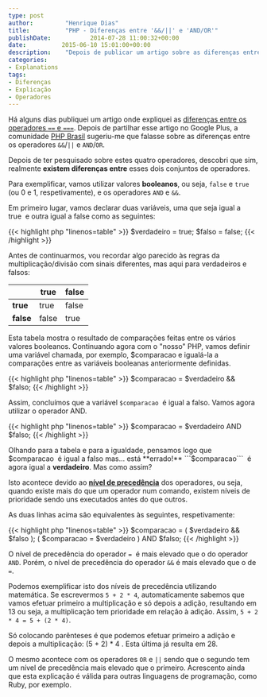 ```yaml
---
type: post
author:         "Henrique Dias"
title:          "PHP - Diferenças entre '&&/||' e 'AND/OR'"
publishDate:           2014-07-28 11:00:32+00:00
date:          2015-06-10 15:01:00+00:00
description:    "Depois de publicar um artigo sobre as diferenças entre os operadores '==' e '===', vou falar sobre as diferenças entre os operadores '&&/||' e 'AND/OR'."
categories:
- Explanations
tags:
- Diferenças
- Explicação
- Operadores
---
```


Há alguns dias publiquei um artigo onde expliquei as [diferenças entre os operadores ```==``` e ```===```](/explanations/diferencas-entre-igual-identico-php/). Depois de partilhar esse artigo no Google Plus, a comunidade [PHP Brasil](https://plus.google.com/communities/106163623473782778474) sugeriu-me que falasse sobre as diferenças entre os operadores ```&&```/```||``` e ```AND```/```OR```.

Depois de ter pesquisado sobre estes quatro operadores, descobri que sim, realmente **existem diferenças entre** esses dois conjuntos de operadores.

Para exemplificar, vamos utilizar valores **booleanos**, ou seja, ```false``` e ```true``` (ou 0 e 1, respetivamente), e os operadores ```AND``` e ```&&```.

Em primeiro lugar, vamos declarar duas variáveis, uma que seja igual a true  e outra igual a false como as seguintes:

{{< highlight php "linenos=table" >}}
$verdadeiro = true;
$falso = false;
{{< /highlight >}}

Antes de continuarmos, vou recordar algo parecido às regras da multiplicação/divisão com sinais diferentes, mas aqui para verdadeiros e falsos:

|       | **true**  | **false** |
|-------|-------|-------|
| **true**  | true  | false |
| **false** | false | true  |

Esta tabela mostra o resultado de comparações feitas entre os vários valores booleanos. Continuando agora com o "nosso" PHP, vamos definir uma variável chamada, por exemplo, $comparacao e igualá-la a comparações entre as variáveis booleanas anteriormente definidas.

{{< highlight php "linenos=table" >}}
$comparacao = $verdadeiro && $falso;
{{< /highlight >}}

Assim, concluímos que a variável ```$comparacao```  é igual a falso. Vamos agora utilizar o operador AND.

{{< highlight php "linenos=table" >}}
$comparacao = $verdadeiro AND $falso;
{{< /highlight >}}

Olhando para a tabela e para a igualdade, pensamos logo que $comparacao  é igual a falso mas... está **errado!** ```$comparacao```  é agora igual a **verdadeiro**. Mas como assim?

Isto acontece devido ao **[nível de precedência](http://php.net/manual/pt_BR/language.operators.precedence.php)** dos operadores, ou seja, quando existe mais do que um operador num comando, existem níveis de prioridade sendo uns executados antes do que outros.

As duas linhas acima são equivalentes às seguintes, respetivamente:

{{< highlight php "linenos=table" >}}
$comparacao = ( $verdadeiro && $falso );
( $comparacao = $verdadeiro ) AND $falso;
{{< /highlight >}}

O nível de precedência do operador ```=```  é mais elevado que o do operador ```AND```. Porém, o nível de precedência do operador ```&&``` é mais elevado que o de ```=```.

Podemos exemplificar isto dos níveis de precedência utilizando matemática. Se escrevermos ```5 + 2 * 4```, automaticamente sabemos que vamos efetuar primeiro a multiplicação e só depois a adição, resultando em 13 ou seja, a multiplicação tem prioridade em relação à adição. Assim, ```5 + 2 * 4 = 5 + (2 * 4)```.

Só colocando parênteses é que podemos efetuar primeiro a adição e depois a multiplicação: (5 + 2) * 4 . Esta última já resulta em 28.

O mesmo acontece com os operadores ```OR``` e ```||``` sendo que o segundo tem um nível de precedência mais elevado que o primeiro. Acrescento ainda que esta explicação é válida para outras linguagens de programação, como Ruby, por exemplo.
